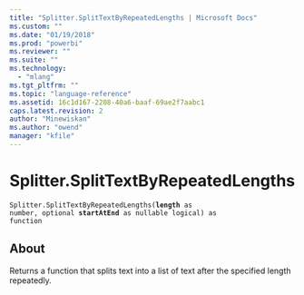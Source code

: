 ```yaml
---
title: "Splitter.SplitTextByRepeatedLengths | Microsoft Docs"
ms.custom: ""
ms.date: "01/19/2018"
ms.prod: "powerbi"
ms.reviewer: ""
ms.suite: ""
ms.technology: 
  - "mlang"
ms.tgt_pltfrm: ""
ms.topic: "language-reference"
ms.assetid: 16c1d167-2208-40a6-baaf-69ae2f7aabc1
caps.latest.revision: 2
author: "Minewiskan"
ms.author: "owend"
manager: "kfile"
---
```

# Splitter.SplitTextByRepeatedLengths
<code>Splitter.SplitTextByRepeatedLengths(**length** as number, optional **startAtEnd** as nullable logical) as function</code>
## About
Returns a function that splits text into a list of text after the specified length repeatedly.

